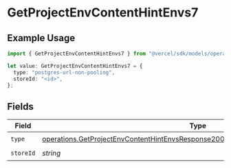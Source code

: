 # GetProjectEnvContentHintEnvs7

## Example Usage

```typescript
import { GetProjectEnvContentHintEnvs7 } from "@vercel/sdk/models/operations/getprojectenv.js";

let value: GetProjectEnvContentHintEnvs7 = {
  type: "postgres-url-non-pooling",
  storeId: "<id>",
};
```

## Fields

| Field                                                                                                                                                                                      | Type                                                                                                                                                                                       | Required                                                                                                                                                                                   | Description                                                                                                                                                                                |
| ------------------------------------------------------------------------------------------------------------------------------------------------------------------------------------------ | ------------------------------------------------------------------------------------------------------------------------------------------------------------------------------------------ | ------------------------------------------------------------------------------------------------------------------------------------------------------------------------------------------ | ------------------------------------------------------------------------------------------------------------------------------------------------------------------------------------------ |
| `type`                                                                                                                                                                                     | [operations.GetProjectEnvContentHintEnvsResponse200ApplicationJSONResponseBody27Type](../../models/operations/getprojectenvcontenthintenvsresponse200applicationjsonresponsebody27type.md) | :heavy_check_mark:                                                                                                                                                                         | N/A                                                                                                                                                                                        |
| `storeId`                                                                                                                                                                                  | *string*                                                                                                                                                                                   | :heavy_check_mark:                                                                                                                                                                         | N/A                                                                                                                                                                                        |